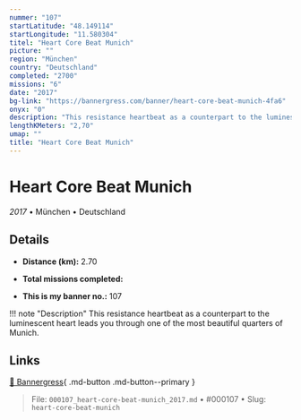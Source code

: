 ```yaml
---
nummer: "107"
startLatitude: "48.149114"
startLongitude: "11.580304"
titel: "Heart Core Beat Munich"
picture: ""
region: "München"
country: "Deutschland"
completed: "2700"
missions: "6"
date: "2017"
bg-link: "https://bannergress.com/banner/heart-core-beat-munich-4fa6"
onyx: "0"
description: "This resistance heartbeat as a counterpart to the luminescent heart leads  you through one of the most beautiful quarters of Munich."
lengthKMeters: "2,70"
umap: ""
title: "Heart Core Beat Munich"
---
```

# Heart Core Beat Munich

*2017* • München • Deutschland



## Details
- **Distance (km):** 2.70

- **Total missions completed:** 
- **This is my banner no.:** 107


!!! note "Description"
    This resistance heartbeat as a counterpart to the luminescent heart leads  you through one of the most beautiful quarters of Munich.



## Links
[🔗 Bannergress](https://bannergress.com/banner/heart-core-beat-munich-4fa6){ .md-button .md-button--primary }



> File: `000107_heart-core-beat-munich_2017.md` • #000107 • Slug: `heart-core-beat-munich`
